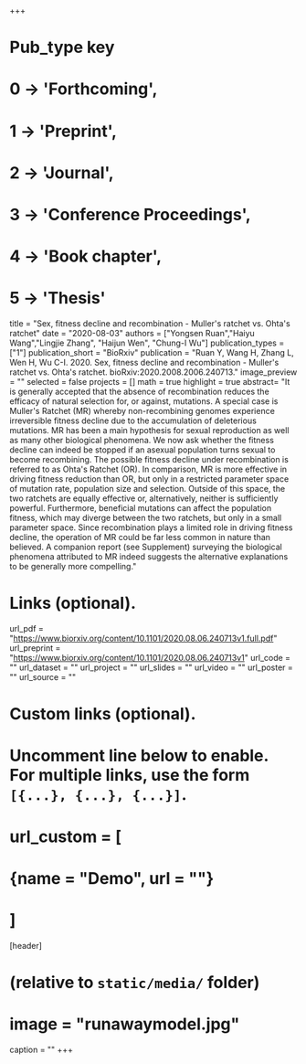 +++
# Pub_type key
# 0 -> 'Forthcoming',
# 1 -> 'Preprint',
# 2 -> 'Journal',
# 3 -> 'Conference Proceedings',
# 4 -> 'Book chapter',
# 5 -> 'Thesis'


title = "Sex, fitness decline and recombination - Muller's ratchet vs. Ohta's ratchet"
date = "2020-08-03"
authors = ["Yongsen Ruan","Haiyu Wang","Lingjie Zhang", "Haijun Wen", "Chung-I Wu"]
publication_types = ["1"]
publication_short = "BioRxiv"
publication = "Ruan Y, Wang H, Zhang L, Wen H, Wu C-I. 2020. Sex, fitness decline and recombination - Muller's ratchet vs. Ohta's ratchet. bioRxiv:2020.2008.2006.240713."
image_preview = ""
selected = false
projects = []
math = true
highlight = true
abstract= "It is generally accepted that the absence of recombination reduces the efficacy of natural selection for, or against, mutations. A special case is Muller's Ratchet (MR) whereby non-recombining genomes experience irreversible fitness decline due to the accumulation of deleterious mutations. MR has been a main hypothesis for sexual reproduction as well as many other biological phenomena. We now ask whether the fitness decline can indeed be stopped if an asexual population turns sexual to become recombining. The possible fitness decline under recombination is referred to as Ohta's Ratchet (OR). In comparison, MR is more effective in driving fitness reduction than OR, but only in a restricted parameter space of mutation rate, population size and selection. Outside of this space, the two ratchets are equally effective or, alternatively, neither is sufficiently powerful. Furthermore, beneficial mutations can affect the population fitness, which may diverge between the two ratchets, but only in a small parameter space. Since recombination plays a limited role in driving fitness decline, the operation of MR could be far less common in nature than believed. A companion report (see Supplement) surveying the biological phenomena attributed to MR indeed suggests the alternative explanations to be generally more compelling."

# Links (optional).
url_pdf = "https://www.biorxiv.org/content/10.1101/2020.08.06.240713v1.full.pdf"
url_preprint = "https://www.biorxiv.org/content/10.1101/2020.08.06.240713v1"
url_code = ""
url_dataset = ""
url_project = ""
url_slides = ""
url_video = ""
url_poster = ""
url_source = ""

# Custom links (optional).
#   Uncomment line below to enable. For multiple links, use the form `[{...}, {...}, {...}]`.
# url_custom = [
# {name = "Demo", url = ""}
# ]

[header]
# (relative to `static/media/` folder)
# image = "runawaymodel.jpg"
caption = ""
+++
